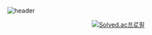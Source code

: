 ![header](https://capsule-render.vercel.app/api?type=waving&color=B08BBB&height=200&section=header&text=RyunKyung%20Kim&animation=twinkling&fontSize=50&fontAlignY=35&fontColor=fff)
 


<div align="center">
 
 [![Solved.ac프로필](http://mazassumnida.wtf/api/mini/generate_badge?boj=ddukbul04)](https://solved.ac/ddukbul04)
 
<!--   <img src="https://github-readme-stats.vercel.app/api/top-langs/?username=loisRK&layout=compact&bg_color=30,B08BBB,ECA869&title_color=fff&text_color=fff"><br><br>
  <img src="https://github-readme-stats.vercel.app/api?username=loisRK&show_icons=false&bg_color=30,B5D5C5,B08BBB&title_color=fff&text_color=fff"> -->
</div>

<!-- <div align="center">
  🔍 알고리즘 & 자료구조 study 
  <a href="https://github.com/loisRK/algorithm-practice">
    <img align="center" src="https://github-readme-stats.vercel.app/api/pin/?username=loisRK&repo=algorithm-practice" />
   </a>
  
  [![Solved.ac프로필](http://mazassumnida.wtf/api/v2/generate_badge?boj=ddukbul04)](https://solved.ac/ddukbul04)
</div> -->
